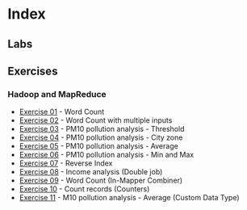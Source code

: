 # Index

## Labs

## Exercises

### Hadoop and MapReduce

- [Exercise 01](./Exercise01) - Word Count
- [Exercise 02](./Exercise02) - Word Count with multiple inputs
- [Exercise 03](./Exercise03) - PM10 pollution analysis - Threshold
- [Exercise 04](./Exercise04) - PM10 pollution analysis - City zone
- [Exercise 05](./Exercise05) - PM10 pollution analysis - Average
- [Exercise 06](./Exercise06) - PM10 pollution analysis - Min and Max
- [Exercise 07](./Exercise07) - Reverse Index
- [Exercise 08](./Exercise08) - Income analysis (Double job)
- [Exercise 09](./Exercise09) - Word Count (In-Mapper Combiner)
- [Exercise 10](./Exercise10) - Count records (Counters)
- [Exercise 11](./Exercise11) - M10 pollution analysis - Average (Custom Data Type)
